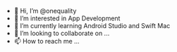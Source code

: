 - 👋 Hi, I’m @onequality
- 👀 I’m interested in App Development 
- 🌱 I’m currently learning Android Studio and Swift Mac
- 💞️ I’m looking to collaborate on ...
- 📫 How to reach me ...

<!---
onequality/onequality is a ✨ special ✨ repository because its `README.md` (this file) appears on your GitHub profile.
You can click the Preview link to take a look at your changes.
--->
